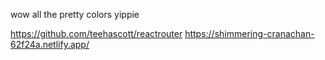 wow all the pretty colors yippie

https://github.com/teehascott/reactrouter
https://shimmering-cranachan-62f24a.netlify.app/